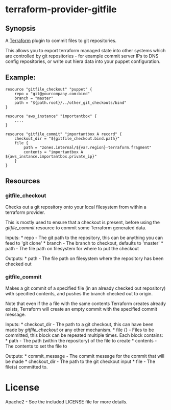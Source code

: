 # terraform-provider-gitfile

## Synopsis

A [Terraform](http://terraform.io) plugin to commit files to git repositories.

This allows you to export terraform managed state into other systems which are controlled
by git repositories - for example commit server IPs to DNS config repositories,
or write out hiera data into your puppet configuration.

## Example:

    resource "gitfile_checkout" "puppet" {
        repo = "git@yourcompany.com:bind"
        branch = "master"
        path = "${path.root}/../other_git_checkouts/bind"
    }

    resource "aws_instance" "importantbox" {
        ....
    }

    resource "gitfile_commit" "importantbox A record" {
        checkout_dir = "${gitfile_checkout.bind.path}"
        file {
            path = "zones.internal/${var.region}-terraform.fragment"
            contents = "importantbox A ${aws_instance.importantbox.private_ip}"
        }
    }

## Resources

### gitfile_checkout

Checks out a git repository onto your local filesystem from within a terraform provider.

This is mostly used to ensure that a checkout is present, before using the _gitfile_commit_
resource to commit some Terraform generated data.

Inputs:
    * repo - The git path to the repository, this can be anything you can feed to 'git clone'
    * branch - The branch to checkout, defaults to 'master'
    * path - The file path on filesystem for where to put the checkout

Outputs:
    * path - The file path on filesystem where the repository has been checked out

### gitfile_commit

Makes a git commit of a specified file (in an already checked out repository)
with specified contents, and pushes the branch checked out to origin.

Note that even if the a file with the same contents Terraform creates already exists,
Terraform will create an empty commit with the specified commit message.

Inputs:
    * checkout_dir - The path to a git checkout, this can have been made by _gitfile_checkout_ or any other mechanism.
    * file {} - Files to be committed, this block can be repeated multiple times. Each block contains:
        * path - The path (within the repository) of the file to create
        * contents - The contents to set the file to

Outputs:
    * commit_message - The commit message for the commit that will be made
    * checkout_dir - The path to the git checkout input
    * file - The file(s) committed to.

# License

Apache2 - See the included LICENSE file for more details.

